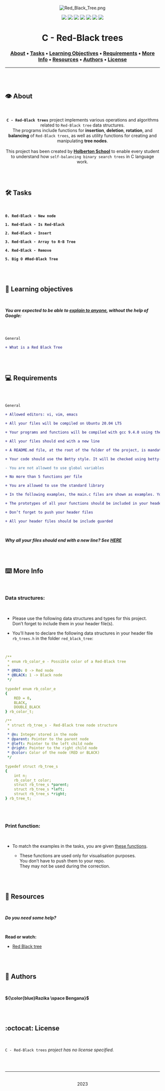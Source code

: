 <div align="center">
<br>

![Red_Black_Tree.png](README-image/red_black_tree.png)

</div>


<p align="center">
<img src="https://img.shields.io/badge/-C-yellow">
<img src="https://img.shields.io/badge/-Linux-lightgrey">
<img src="https://img.shields.io/badge/-WSL-brown">
<img src="https://img.shields.io/badge/-Ubuntu%2020.04.4%20LTS-orange">
<img src="https://img.shields.io/badge/-JetBrains-blue">
<img src="https://img.shields.io/badge/-Holberton%20School-red">
<img src="https://img.shields.io/badge/License-not%20specified-brightgreen">
</p>


<h1 align="center"> C - Red-Black trees </h1>


<h3 align="center">
<a href="https://github.com/RazikaBengana/holbertonschool-system_algorithms/tree/main/red_black_tree#eye-about">About</a> •
<a href="https://github.com/RazikaBengana/holbertonschool-system_algorithms/tree/main/red_black_tree#hammer_and_wrench-tasks">Tasks</a> •
<a href="https://github.com/RazikaBengana/holbertonschool-system_algorithms/tree/main/red_black_tree#memo-learning-objectives">Learning Objectives</a> •
<a href="https://github.com/RazikaBengana/holbertonschool-system_algorithms/tree/main/red_black_tree#computer-requirements">Requirements</a> •
<a href="https://github.com/RazikaBengana/holbertonschool-system_algorithms/tree/main/red_black_tree#keyboard-more-info">More Info</a> •
<a href="https://github.com/RazikaBengana/holbertonschool-system_algorithms/tree/main/red_black_tree#mag_right-resources">Resources</a> •
<a href="https://github.com/RazikaBengana/holbertonschool-system_algorithms/tree/main/red_black_tree#bust_in_silhouette-authors">Authors</a> •
<a href="https://github.com/RazikaBengana/holbertonschool-system_algorithms/tree/main/red_black_tree#octocat-license">License</a>
</h3>

---

<!-- ------------------------------------------------------------------------------------------------- -->

<br>
<br>

## :eye: About

<br>

<div align="center">

**`C - Red-Black trees`** project implements various operations and algorithms related to `Red-Black tree` data structures.
<br>
The programs include functions for **insertion**, **deletion**, **rotation**, and **balancing** of `Red-Black trees`, as well as utility functions for creating and manipulating **tree nodes**.
<br>
<br>
This project has been created by **[Holberton School](https://www.holbertonschool.com/about-holberton)** to enable every student to understand how `self-balancing binary search trees` in C language work.

</div>

<br>
<br>

<!-- ------------------------------------------------------------------------------------------------- -->

## :hammer_and_wrench: Tasks

<br>

**`0. Red-Black - New node`**

**`1. Red-Black - Is Red-Black`**

**`2. Red-Black - Insert`**

**`3. Red-Black - Array to R-B Tree`**

**`4. Red-Black - Remove`**

**`5. Big O #Red-Black Tree`**

<br>
<br>

<!-- ------------------------------------------------------------------------------------------------- -->

## :memo: Learning objectives

<br>

**_You are expected to be able to [explain to anyone](https://fs.blog/feynman-learning-technique/), without the help of Google:_**

<br>

```diff

General

+ What is a Red Black Tree

```

<br>
<br>

<!-- ------------------------------------------------------------------------------------------------- -->

## :computer: Requirements

<br>

```diff

General

+ Allowed editors: vi, vim, emacs

+ All your files will be compiled on Ubuntu 20.04 LTS

+ Your programs and functions will be compiled with gcc 9.4.0 using the flags -Wall -Werror -Wextra and -pedantic

+ All your files should end with a new line

+ A README.md file, at the root of the folder of the project, is mandatory

+ Your code should use the Betty style. It will be checked using betty-style.pl and betty-doc.pl

- You are not allowed to use global variables

+ No more than 5 functions per file

+ You are allowed to use the standard library

+ In the following examples, the main.c files are shown as examples. You can use them to test your functions, but you don’t have to push them to your repo (if you do we won’t take them into account). We will use our own main.c files at compilation. Our main.c files might be different from the one shown in the examples

+ The prototypes of all your functions should be included in your header files called rb_trees.h

+ Don’t forget to push your header files

+ All your header files should be include guarded

```

<br>

**_Why all your files should end with a new line? See [HERE](https://unix.stackexchange.com/questions/18743/whats-the-point-in-adding-a-new-line-to-the-end-of-a-file/18789)_**

<br>
<br>

<!-- ------------------------------------------------------------------------------------------------- -->

## :keyboard: More Info

<br>

### Data structures:

<br>

- Please use the following data structures and types for this project. <br>
  Don’t forget to include them in your header file(s).

- You’ll have to declare the following data structures in your header file `rb_trees.h` in the folder `red_black_tree`:

<br>

```yaml
/**
 * enum rb_color_e - Possible color of a Red-Black tree
 *
 * @RED: 0 -> Red node
 * @BLACK: 1 -> Black node
 */
    
typedef enum rb_color_e
{
    RED = 0,
    BLACK,
    DOUBLE_BLACK
} rb_color_t;

/**
 * struct rb_tree_s - Red-Black tree node structure
 *
 * @n: Integer stored in the node
 * @parent: Pointer to the parent node
 * @left: Pointer to the left child node
 * @right: Pointer to the right child node
 * @color: Color of the node (RED or BLACK)
 */
    
typedef struct rb_tree_s
{
    int n;
    rb_color_t color;
    struct rb_tree_s *parent;
    struct rb_tree_s *left;
    struct rb_tree_s *right;
} rb_tree_t;
```

<br>
<br>

### Print function:

<br>

- To match the examples in the tasks, you are given [these functions](https://github.com/hs-hq/0x1E.c).

    - These functions are used only for visualisation purposes. <br>
      You don’t have to push them to your repo. <br>
      They may not be used during the correction.

<br>
<br>

<!-- ------------------------------------------------------------------------------------------------- -->

## :mag_right: Resources

<br>

**_Do you need some help?_**

<br>

**Read or watch:**

* [Red Black tree](https://en.wikipedia.org/wiki/Red%E2%80%93black_tree)

<br>
<br>

<!-- ------------------------------------------------------------------------------------------------- -->

## :bust_in_silhouette: Authors

<br>

**${\color{blue}Razika \space Bengana}$**

<br>
<br>

<!-- ------------------------------------------------------------------------------------------------- -->

## :octocat: License

<br>

```C - Red-Black trees``` _project has no license specified._

<br>
<br>

---

<p align="center"><br>2023</p>
